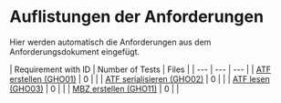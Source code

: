 # Auflistungen der Anforderungen

Hier werden automatisch die Anforderungen aus dem Anforderungsdokument eingefügt.

[//]: # (Script-Start)
| Requirement with ID | Number of Tests | Files |
| --- | --- | --- |
| [ATF erstellen (GHO01)](GHO01.md) | 0 |  |
| [ATF serialisieren (GHO02)](GHO02.md) | 0 |  |
| [ATF lesen (GHO03)](GHO03.md) | 0 |  |
| [MBZ erstellen (GHO11)](GHO11.md) | 0 |  |